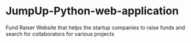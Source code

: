 # JumpUp-Python-web-application
Fund Raiser Website that helps the startup companies to raise funds and search for collaborators for various projects
